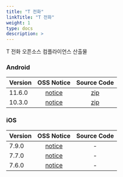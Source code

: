 ```yaml
---
title: "T 전화"
linkTitle: "T 전화"
weight: 1
type: docs
description: >
---
```


T 전화 오픈소스 컴플라이언스 산출물

### Android

| Version | OSS Notice | Source Code |
|---|:---:|:---:|
| 11.6.0 | [notice](https://opensource.sktelecom.com/compliance_artifacts/t_phone/android/11.6.0/Tphone_android_11.6.0_OSS_Notice.html)  | [zip](https://opensource.sktelecom.com/compliance_artifacts/t_phone/android/10.3.0/Tphone_android_10.3.0_sourcecode.zip) |
| 10.3.0 | [notice](https://opensource.sktelecom.com/compliance_artifacts/t_phone/android/10.3.0/Tphone_android_10.3.0_OSS_Notice.html)  | [zip](https://opensource.sktelecom.com/compliance_artifacts/t_phone/android/10.3.0/Tphone_android_10.3.0_sourcecode.zip) |

### iOS

| Version | OSS Notice | Source Code |
|---|:---:|:---:|
| 7.9.0 | [notice](https://opensource.sktelecom.com/compliance_artifacts/t_phone/ios/7.9.0/Tphone_ios_7.9.0_OSS_Notice.html)  | - |
| 7.7.0 | [notice](https://opensource.sktelecom.com/compliance_artifacts/t_phone/ios/7.7.0/Tphone_ios_7_7_0_OSS_Notice.html)  | - |
| 7.6.0 | [notice](https://opensource.sktelecom.com/compliance_artifacts/t_phone/ios/7.6.0/Tphone_ios_7_6_0_OSS_Notice.html)  | - |